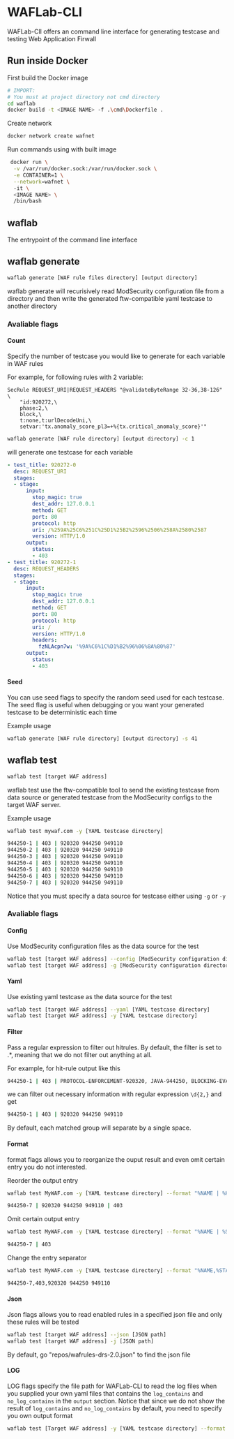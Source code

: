# WAFLab-CLI

WAFLab-ClI offers an command line interface for generating testcase and testing Web Application Firwall

## Run inside Docker

First build the Docker image

```bash
# IMPORT:
# You must at project directory not cmd directory
cd waflab
docker build -t <IMAGE NAME> -f .\cmd\Dockerfile .
```

Create network

```bash
docker network create wafnet
```

Run commands using with built image

```bash
 docker run \
  -v /var/run/docker.sock:/var/run/docker.sock \
  -e CONTAINER=1 \
  --network=wafnet \ 
  -it \
  <IMAGE NAME> \
  /bin/bash
```

## waflab

The entrypoint of the command line interface

## waflab generate

```bash
waflab generate [WAF rule files directory] [output directory]
```

waflab generate will recurisively read ModSecurity configuration file from a directory and then write the generated ftw-compatible yaml testcase to another directory  

### Avaliable flags

#### Count

Specify the number of testcase you would like to generate for each variable in WAF rules

For example, for following rules with 2 variable:

```
SecRule REQUEST_URI|REQUEST_HEADERS "@validateByteRange 32-36,38-126" \
    "id:920272,\
    phase:2,\
    block,\
    t:none,t:urlDecodeUni,\
    setvar:'tx.anomaly_score_pl3=+%{tx.critical_anomaly_score}'"
```

```bash
waflab generate [WAF rule directory] [output directory] -c 1
```

will generate one testcase for each variable

```yaml
- test_title: 920272-0
  desc: REQUEST_URI
  stages:
  - stage:
      input:
        stop_magic: true
        dest_addr: 127.0.0.1
        method: GET
        port: 80
        protocol: http
        uri: /%259A%25C6%251C%25D1%25B2%2596%2506%258A%2580%2587
        version: HTTP/1.0
      output:
        status:
        - 403
- test_title: 920272-1
  desc: REQUEST_HEADERS
  stages:
  - stage:
      input:
        stop_magic: true
        dest_addr: 127.0.0.1
        method: GET
        port: 80
        protocol: http
        uri: /
        version: HTTP/1.0
        headers:
          fzNLAcpn7w: '%9A%C6%1C%D1%B2%96%06%8A%80%87'
      output:
        status:
        - 403
```

#### Seed

You can use seed flags to specify the random seed used for each testcase. The seed flag is useful when debugging or you want your generated testcase to be deterministic each time

Example usage

```bash
waflab generate [WAF rule directory] [output directory] -s 41
```

## waflab test

```bash
waflab test [target WAF address]
```

waflab test use the ftw-compatible tool to send the existing testcase from data source or generated testcase from the ModSecurity configs to the target WAF server. 

Example usage

```bash
waflab test mywaf.com -y [YAML testcase directory]

944250-1 | 403 | 920320 944250 949110
944250-2 | 403 | 920320 944250 949110
944250-3 | 403 | 920320 944250 949110
944250-4 | 403 | 920320 944250 949110
944250-5 | 403 | 920320 944250 949110
944250-6 | 403 | 920320 944250 949110
944250-7 | 403 | 920320 944250 949110
```

Notice that you must specify a data source for testcase either using ```-g``` or ```-y```

### Avaliable flags

#### Config 

Use ModSecurity configuration files as the data source for the test

```bash
waflab test [target WAF address] --config [ModSecurity configuration directory]
waflab test [target WAF address] -g [ModSecurity configuration directory]
```

#### Yaml

Use existing yaml testcase as the data source for the test

```bash
waflab test [target WAF address] --yaml [YAML testcase directory]
waflab test [target WAF address] -y [YAML testcase directory]
```

#### Filter 

Pass a regular expression to filter out hitrules. By default, the filter is set to .*, meaning that we do not filter out anything at all.

For example, for hit-rule output like this

```bash
944250-1 | 403 | PROTOCOL-ENFORCEMENT-920320, JAVA-944250, BLOCKING-EVALUATION-949110
```

we can filter out necessary information with regular expression ```\d{2,}``` and get

```bash
944250-1 | 403 | 920320 944250 949110
```

By default, each matched group will separate by a single space.

#### Format 

format flags allows you to reorganize the ouput result and even omit certain entry you do not interested. 

Reorder the output entry

```bash
waflab test MyWAF.com -y [YAML testcase directory] --format "%NAME | %HIT | %STATUS"

944250-7 | 920320 944250 949110 | 403 
```

Omit certain output entry

```bash
waflab test MyWAF.com -y [YAML testcase directory] --format "%NAME | %STATUS"

944250-7 | 403 
```

Change the entry separator

```bash
waflab test MyWAF.com -y [YAML testcase directory] --format "%NAME,%STATUS,%HIT"

944250-7,403,920320 944250 949110  
```

#### Json

Json flags allows you to read enabled rules in a specified json file and only these rules will be tested

```bash
waflab test [target WAF address] --json [JSON path]
waflab test [target WAF address] -j [JSON path]
```

By default, go "repos/wafrules-drs-2.0.json" to find the json file


#### LOG

LOG flags specify the file path for WAFLab-CLI to read the log files when you supplied your own yaml files that contains the ```log_contains``` and ```no_log_contains``` in the ```output``` section. Notice that since we do not show the result of ```log_contains``` and ```no_log_contains``` by default, you need to specify you own output format 

```bash
waflab test [Target WAF address] -y [YAML testcase directory] --format "%NAME | %HIT | %STATUS | %LOG_MATCH | %NOLG_MATCH" 
```